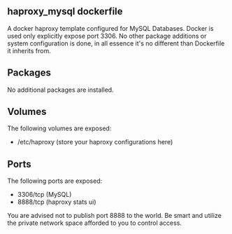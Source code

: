 haproxy_mysql dockerfile 
------------------------
A docker haproxy template configured for MySQL Databases.  Docker is used
only explicitly expose port 3306.  No other package additions or system
configuration is done, in all essence it's no different than Dockerfile
it inherits from.

Packages
--------
No additional packages are installed.

Volumes
-------
The following volumes are exposed:
  * /etc/haproxy (store your haproxy configurations here)

Ports
-----
The following ports are exposed:
  * 3306/tcp (MySQL)
  * 8888/tcp (haproxy stats ui)

You are advised not to publish port 8888 to the world.  Be smart and utilize the
private network space afforded to you to control access.

